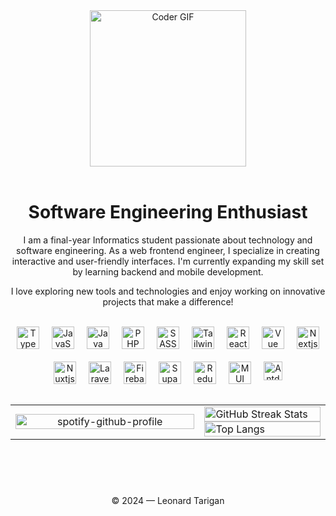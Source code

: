 
<div align="center">
 <img align="center" height=250 width=250 alt="Coder GIF" src="https://user-images.githubusercontent.com/74038190/219923809-b86dc415-a0c2-4a38-bc88-ad6cf06395a8.gif" />
</div>
<br/>

<div align="center">
 <h1>Software Engineering Enthusiast</h1>
 <p>
  I am a final-year Informatics student passionate about technology and software engineering. As a web frontend engineer, I specialize in creating interactive and user-friendly  interfaces. I'm currently expanding my skill set by learning backend and mobile development.
 </p>
 <p>
 I love exploring new tools and technologies and enjoy working on innovative projects that make a difference!
 </p>
</div>

<br/>

<div align="center" style="display: inline-flex; flex-wrap: wrap; justify-content: center; gap: 20px;">
 <img alt="TypeScript" width="36px" src="https://cdn.jsdelivr.net/gh/devicons/devicon/icons/typescript/typescript-original.svg" />
 <img alt="JavaScript" width="36px" src="https://cdn.jsdelivr.net/gh/devicons/devicon/icons/javascript/javascript-original.svg" />
 <img alt="Java" width="36px" src="https://cdn.jsdelivr.net/gh/devicons/devicon/icons/java/java-original.svg" />
 <img alt="PHP" width="36px" src="https://cdn.jsdelivr.net/gh/devicons/devicon/icons/php/php-original.svg" />
 <img alt="SASS" width="36px" src="https://cdn.jsdelivr.net/gh/devicons/devicon/icons/sass/sass-original.svg" />
 <img alt="Tailwind" width="36px" src="https://cdn.jsdelivr.net/gh/devicons/devicon/icons/tailwindcss/tailwindcss-original.svg" />
 <img alt="React" width="36px" src="https://cdn.jsdelivr.net/gh/devicons/devicon/icons/react/react-original.svg" />
 <img alt="Vue" width="36px" src="https://www.vectorlogo.zone/logos/vuejs/vuejs-icon.svg" />
 <img alt="Nextjs" width="36px" src="https://cdn.jsdelivr.net/gh/devicons/devicon/icons/nextjs/nextjs-original.svg" />
 <img alt="Nuxtjs" width="36px" src="https://cdn.jsdelivr.net/gh/devicons/devicon/icons/nuxtjs/nuxtjs-original.svg" />
 <img alt="Laravel" width="36px" src="https://cdn.worldvectorlogo.com/logos/laravel-2.svg" />
 <img alt="Firebase" width="36px" src="https://www.vectorlogo.zone/logos/firebase/firebase-icon.svg" />
 <img alt="Supabase" width="36px" src="https://cdn.jsdelivr.net/gh/devicons/devicon/icons/supabase/supabase-original.svg" />
 <img alt="Redux" width="36px" src="https://cdn.jsdelivr.net/gh/devicons/devicon/icons/redux/redux-original.svg" />
 <img alt="MUI" width="36px" src="https://cdn.jsdelivr.net/gh/devicons/devicon@latest/icons/materialui/materialui-original.svg" />
 <img alt="Antd" width="30px" src="https://cdn.jsdelivr.net/gh/devicons/devicon@latest/icons/antdesign/antdesign-plain.svg" />
</div>



<br/>
<br/>

<table>
 <tr>
    <td align="center">
      <a  href="https://spotify-github-profile.kittinanx.com/api/view?uid=o98rnsdoj0m9q5kntsv8nh1h2&redirect=true">
           <img  height="50%"  width="100%" src="https://c.tenor.com/oXPRxJ2GYJwAAAAd/tenor.gif" alt="spotify-github-profile" />
      </a>
    </td>
    <td valign="top" width="40%">
        <img height="50%" width="100%" src="https://github-readme-stats.vercel.app/api?username=LeonardTarigan&show_icons=true&theme=radical&include_all_commits=true&card_width=300px" alt="GitHub Streak Stats"/>
        <img height="50%" width="100%" src="https://github-readme-stats.vercel.app/api/top-langs/?username=LeonardTarigan&langs_count=10&layout=compact&theme=radical&hide_border=true&rank_icon=github&show_icons=true&card_width=350px&exclude_repo=mlops-tugas-1" alt="Top Langs"/>
    </td>
 </tr>
</table>
<div align="center">


<br/>
<br/>

<div align="center">
 <h1></h1>
 <p>© 2024 — Leonard Tarigan</p>
</div>
